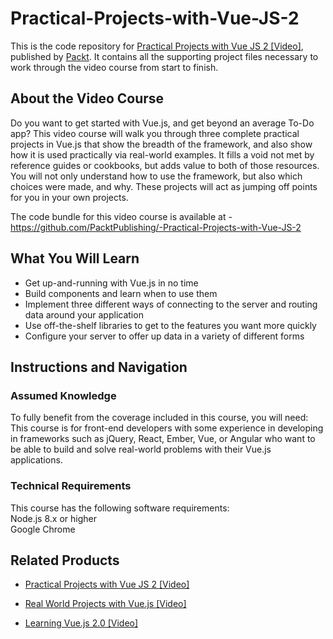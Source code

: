 # Practical-Projects-with-Vue-JS-2
This is the code repository for [Practical Projects with Vue JS 2 [Video]](https://www.packtpub.com/web-development/practical-projects-vue-js-2-video), published by [Packt](https://www.packtpub.com/?utm_source=github). It contains all the supporting project files necessary to work through the video course from start to finish.
## About the Video Course
Do you want to get started with Vue.js, and get beyond an average To-Do app? This video course will walk you through three complete practical projects in Vue.js that show the breadth of the framework, and also show how it is used practically via real-world examples. It fills a void not met by reference guides or cookbooks, but adds value to both of those resources. You will not only understand how to use the framework, but also which choices were made, and why. These projects will act as jumping off points for you in your own projects.

The code bundle for this video course is available at - https://github.com/PacktPublishing/-Practical-Projects-with-Vue-JS-2

<H2>What You Will Learn</H2>
<DIV class=book-info-will-learn-text>
<UL>
<LI> Get up-and-running with Vue.js in no time
<LI> Build components and learn when to use them
<LI> Implement three different ways of connecting to the server and routing data around your application
<LI> Use off-the-shelf libraries to get to the features you want more quickly
<LI> Configure your server to offer up data in a variety of different forms</UL></DIV>

## Instructions and Navigation
### Assumed Knowledge
To fully benefit from the coverage included in this course, you will need:<br/>
This course is for front-end developers with some experience in developing in frameworks such as jQuery, React, Ember, Vue, or Angular who want to be able to build and solve real-world problems with their Vue.js applications.
### Technical Requirements
This course has the following software requirements:<br/>
Node.js 8.x or higher<br/>
Google Chrome<br/>




## Related Products
* [Practical Projects with Vue JS 2 [Video]](https://www.packtpub.com/web-development/practical-projects-vue-js-2-video)

* [Real World Projects with Vue.js [Video]](https://www.packtpub.com/web-development/real-world-projects-vuejs-video)

* [Learning Vue.js 2.0 [Video]](https://www.packtpub.com/web-development/learning-vuejs-20-video)

